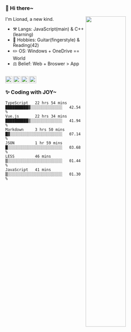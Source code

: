 ### 👋 Hi there~

[<img align="right" width="50%" src="https://github-readme-stats.vercel.app/api?username=Lionad-Morotar&show_icons=true">](https://metrics.lecoq.io/Lionad-Morotar?template=classic)

I'm Lionad, a new kind.

- ⚒️ Langs: JavaScript(main) & C++(learning)
- 🎨 Hobbies: Guitar(fingerstyle) & Reading(42)
- ✏️ OS: Windows + OneDrive == World
- ⚖️ Belief: Web + Broswer > App

<br />

<a href="https://www.lionad.art">
  <img align="left" alt="lionad-art" width="22px" src="https://cdn.jsdelivr.net/npm/simple-icons@3.1.0/icons/wordpress.svg" />
</a>
<a href="#1806234223">
  <img align="left" alt="1806234223" width="22px" src="https://cdn.jsdelivr.net/npm/simple-icons@3.1.0/icons/tencentqq.svg" />
</a>
<a href="https://www.zhihu.com/people/Lionad">
  <img align="left" alt="132yse" width="22px" src="https://cdn.jsdelivr.net/npm/simple-icons@3.1.0/icons/zhihu.svg" />
</a>
<a href="https://github.com/Lionad-Morotar">
  <img align="left" alt="yisar" width="22px" src="https://cdn.jsdelivr.net/npm/simple-icons@3.1.0/icons/github.svg" />
</a>

<br />

### ✨ Coding with JOY~

<!--START_SECTION:waka-->

```text
TypeScript   22 hrs 54 mins  ██████████▓░░░░░░░░░░░░░░   42.54 %
Vue.js       22 hrs 34 mins  ██████████▒░░░░░░░░░░░░░░   41.94 %
Markdown     3 hrs 50 mins   █▓░░░░░░░░░░░░░░░░░░░░░░░   07.14 %
JSON         1 hr 59 mins    █░░░░░░░░░░░░░░░░░░░░░░░░   03.68 %
LESS         46 mins         ▒░░░░░░░░░░░░░░░░░░░░░░░░   01.44 %
JavaScript   41 mins         ▒░░░░░░░░░░░░░░░░░░░░░░░░   01.30 %
```

<!--END_SECTION:waka-->
